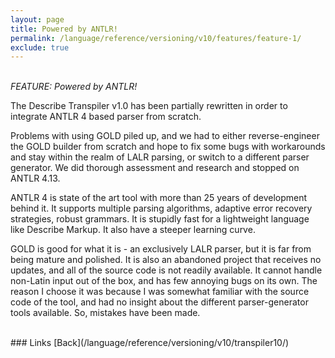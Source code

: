 ```yaml
---
layout: page
title: Powered by ANTLR!
permalink: /language/reference/versioning/v10/features/feature-1/
exclude: true
---
```

<br>_FEATURE: Powered by ANTLR!_<br>

The Describe Transpiler v1.0 has been partially rewritten in order to integrate ANTLR 4 based parser from scratch.

Problems with using GOLD piled up, and we had to either reverse-engineer the GOLD builder from scratch and hope to fix some bugs with workarounds and stay within the realm of LALR parsing, or switch to a different parser generator. We did thorough assessment and research and stopped on ANTLR 4.13. 

ANTLR 4 is state of the art tool with more than 25 years of development behind it. It supports multiple parsing algorithms, adaptive error recovery strategies, robust grammars. It is stupidly fast for a lightweight language like Describe Markup. It also have a steeper learning curve.

GOLD is good for what it is - an exclusively LALR parser, but it is far from being mature and polished. It is also an abandoned project that receives no updates, and all of the source code is not readily available. It cannot handle non-Latin input out of the box, and has few annoying bugs on its own. The reason I choose it was because I was somewhat familiar with the source code of the tool, and had no insight about the different parser-generator tools available. So, mistakes have been made. 
<br>

<br>
### Links
[Back](/language/reference/versioning/v10/transpiler10/)